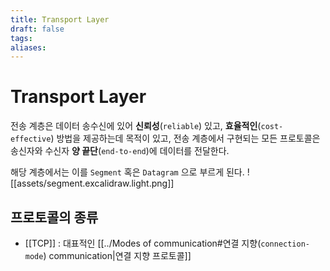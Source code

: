 ```yaml
---
title: Transport Layer
draft: false
tags: 
aliases:
---
```

# Transport Layer 
전송 계층은 데이터 송수신에 있어 **신뢰성**(`reliable`) 있고, **효율적인**(`cost-effective`) 방법을 제공하는데 목적이 있고, 전송 계층에서 구현되는 모든 프로토콜은 송신자와 수신자 **양 끝단**(`end-to-end`)에 데이터를 전달한다.

해당 계층에서는 이를 `Segment` 혹은 `Datagram` 으로 부르게 된다.
![[assets/segment.excalidraw.light.png]]

## 프로토콜의 종류 
- [[TCP]] : 대표적인 [[../Modes of communication#연결 지향(`connection-mode`) communication|연결 지향 프로토콜]]
